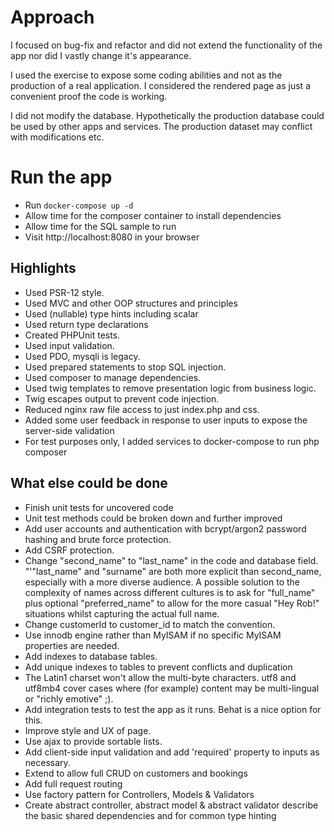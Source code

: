 # Approach
I focused on bug-fix and refactor and did not extend the functionality of the app nor did I vastly change it's appearance.

I used the exercise to expose some coding abilities and not as the production of a real application. I considered the rendered page as just a convenient proof the code is working.

I did not modify the database. Hypothetically the production database could be used by other apps and services. The production dataset may conflict with modifications etc.

# Run the app
* Run `docker-compose up -d` 
* Allow time for the composer container to install dependencies 
* Allow time for the SQL sample to run
* Visit http://localhost:8080 in your browser

## Highlights
* Used PSR-12 style.
* Used MVC and other OOP structures and principles
* Used (nullable) type hints including scalar
* Used return type declarations
* Created PHPUnit tests.
* Used input validation.
* Used PDO, mysqli is legacy.
* Used prepared statements to stop SQL injection.
* Used composer to manage dependencies.
* Used twig templates to remove presentation logic from business logic.
* Twig escapes output to prevent code injection.
* Reduced nginx raw file access to just index.php and css.
* Added some user feedback in response to user inputs to expose the server-side validation
* For test purposes only, I added services to docker-compose to run php composer

## What else could be done
* Finish unit tests for uncovered code
* Unit test methods could be broken down and further improved
* Add user accounts and authentication with bcrypt/argon2 password hashing and brute force protection.
* Add CSRF protection.
* Change "second_name" to "last_name" in the code and database field. "'"last_name" and "surname"
are both more explicit than second_name, especially with a more diverse audience. A possible
solution to the complexity of names across different cultures is to ask for "full_name" plus
optional "preferred_name" to allow for the more casual "Hey Rob!" situations whilst capturing the
actual full name.
* Change customerId to customer_id to match the convention.
* Use innodb engine rather than MyISAM if no specific MyISAM properties are needed.
* Add indexes to database tables.
* Add unique indexes to tables to prevent conflicts and duplication
* The Latin1 charset won't allow the multi-byte characters. utf8 and utf8mb4 cover cases where (for example)
  content may be multi-lingual or "richly emotive" ;).
* Add integration tests to test the app as it runs. Behat is a nice option for this.
* Improve style and UX of page.
* Use ajax to provide sortable lists.
* Add client-side input validation and add 'required' property to inputs as necessary.
* Extend to allow full CRUD on customers and bookings
* Add full request routing
* Use factory pattern for Controllers, Models & Validators
* Create abstract controller, abstract model & abstract validator describe the basic shared dependencies and for common type hinting
